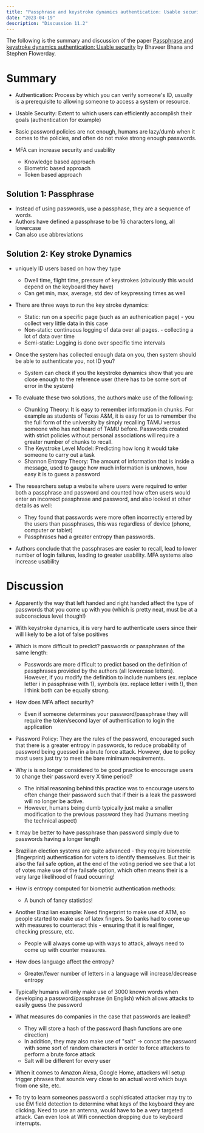```yaml
---
title: "Passphrase and keystroke dynamics authentication: Usable security"
date: "2023-04-19"
description: "Discussion 11.2"
---
```


The following is the summary and discussion of the paper [Passphrase and keystroke dynamics authentication: Usable security](https://www.sciencedirect.com/science/article/pii/S0167404820302017) by Bhaveer Bhana and Stephen Flowerday.

# Summary
- Authentication: Process by which you can verify someone's ID, usually is a prerequisite to allowing someone to access a system or resource.
- Usable Security: Extent to which users can efficiently accomplish their goals (authentication for example)

- Basic password policies are not enough, humans are lazy/dumb when it comes to the policies, and often do not make strong enough passwords.

- MFA can increase security and usability
  - Knowledge based approach
  - Biometric based approach
  - Token based approach


## Solution 1: Passphrase
- Instead of using passwords, use a passphase, they are a sequence of words.
- Authors have defined a passphrase to be 16 characters long, all lowercase
- Can also use abbreviations

## Solution 2: Key stroke Dynamics
- uniquely ID users based on how they type
  - Dwell time, flight time, pressure of keystrokes (obviously this would depend on the keyboard they have)
  - Can get min, max, average, std dev of keypressing times as well

- There are three ways to run the key stroke dynamics:
  - Static: run on a specific page (such as an authenication page) - you collect very little data in this case
  - Non-static: continuous logging of data over all pages. - collecting a lot of data over time
  - Semi-static: Logging is done over specific time intervals
- Once the system has collected enough data on you, then system should be able to authenticate you, not ID you?
  - System can check if you the keystroke dynamics show that you are close enough to the reference user (there has to be some sort of error in the system)

- To evaluate these two solutions, the authors make use of the following:
  - Chunking Theory: It is easy to remember information in chunks. For example as students of Texas A&M, it is easy for us to remember the the full form of the university by simply recalling TAMU versus someone who has not heard of TAMU before. Passwords created with strict policies without personal associations will require a greater number of chunks to recall.
  - The Keystroke Level Model: Predicting how long it would take someone to carry out a task
  - Shannon Entropy Theory: The amount of information that is inside a message, used to gauge how much information is unknown, how easy it is to guess a password

- The researchers setup a website where users were required to enter both a passphrase and password and counted how often users would enter an incorrect passphrase and password, and also looked at other details as well:
  - They found that passwords were more often incorrectly entered by the users than passphrases, this was regardless of device (phone, computer or tablet)
  - Passphrases had a greater entropy than passwords.

- Authors conclude that the passphrases are easier to recall, lead to lower number of login failures, leading to greater usability. MFA systems also increase usability
# Discussion
- Apparently the way that left handed and right handed affect the type of passwords that you come up with you (which is pretty neat, must be at a subconscious level though!)

- With keystroke dynamics, it is very hard to authenticate users since their will likely to be a lot of false positives

- Which is more difficult to predict? passwords or passphrases of the same length:
  - Passwords are more difficult to predict based on the definition of passphrases provided by the authors (all lowercase letters). However, if you modify the definition to include numbers (ex. replace letter i in passphrase with 1), symbols (ex. replace letter i with !), then I think both can be equally strong.

- How does MFA affect security?
  - Even if someone determines your password/passphrase they will require the token/second layer of authentication to login the application

- Password Policy: They are the rules of the password, encouraged such that there is a greater entropy in passwords, to reduce probability of password being guessed in a brute force attack. However, due to policy most users just try to meet the bare minimum requirements.

- Why is is no longer considered to be good practice to encourage users to change their password every X time period?
  - The initial reasoning behind this practice was to encourage users to often change their password such that if their is a leak the password will no longer be active.
  - However, humans being dumb typically just make a smaller modification to the previous password they had (humans meeting the technical aspect)

- It may be better to have passphrase than password simply due to passwords having a longer length

- Brazilian election systems are quite advanced - they require biometric (fingerprint) authentication for voters to identify themselves. But their is also the fail safe option, at the end of the voting period we see that a lot of votes make use of the failsafe option, which often means their is a very large likelihood of fraud occurring!

- How is entropy computed for biometric authentication methods:
  - A bunch of fancy statistics!

- Another Brazilian example: Need fingerprint to make use of ATM, so people started to make use of latex fingers. So banks had to come up with measures to counteract this - ensuring that it is real finger, checking pressure, etc.
  - People will always come up with ways to attack, always need to come up with counter measures.

- How does language affect the entropy?
  - Greater/fewer number of letters in a language will increase/decrease entropy

- Typically humans will only make use of 3000 known words when developing a password/passphrase (in English) which allows attacks to easily guess the password

- What measures do companies in the case that passwords are leaked?
  - They will store a hash of the password (hash functions are one direction)
  - In addition, they may also make use of "salt" -> concat the password with some sort of random characters in order to force attackers to perform a brute force attack
  - Salt will be different for every user

- When it comes to Amazon Alexa, Google Home, attackers will setup trigger phrases that sounds very close to an actual word which buys from one site, etc.

- To try to learn someones password a sophisticated attacker may try to use EM field detection to determine what keys of the keyboard they are clicking. Need to use an antenna, would have to be a very targeted attack. Can even look at Wifi connection dropping due to keyboard interrupts.